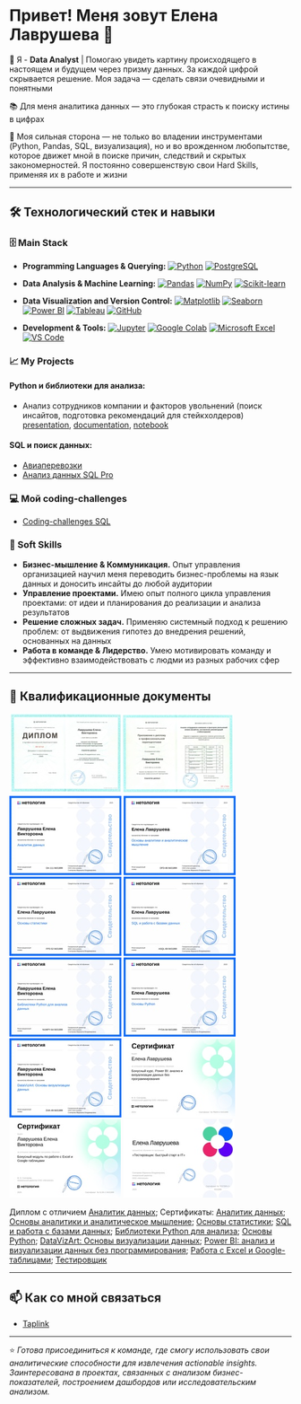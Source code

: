# Привет! Меня зовут Елена Лаврушева 👋

🏢 Я - **Data Analyst** | Помогаю увидеть картину происходящего в настоящем и будущем через призму данных. За каждой цифрой скрывается решение. Моя задача — сделать связи очевидными и понятными

📚 Для меня аналитика данных — это глубокая страсть к поиску истины в цифрах

💪 Моя сильная сторона — не только во владении инструментами (Python, Pandas, SQL, визуализация), но и во врожденном любопытстве, которое движет мной в поиске причин, следствий и скрытых закономерностей. Я постоянно совершенствую свои Hard Skills, применяя их в работе и жизни

---

## 🛠️ Технологический стек и навыки

### 🗄️ Main Stack
- **Programming Languages & Querying:**
[![Python](https://img.shields.io/badge/Python-3776AB?style=for-the-badge&logo=python&logoColor=white)](#Python-и-библиотеки-для-анализа)
[![PostgreSQL](https://img.shields.io/badge/PostgreSQL-4169E1?style=for-the-badge&logo=postgresql&logoColor=white)](#sql-и-поиск-данных)

- **Data Analysis & Machine Learning:**
[![Pandas](https://img.shields.io/badge/Pandas-150458?style=for-the-badge&logo=pandas&logoColor=white)]()
[![NumPy](https://img.shields.io/badge/NumPy-013243?style=for-the-badge&logo=numpy&logoColor=white)]()
[![Scikit-learn](https://img.shields.io/badge/Scikit--learn-F7931E?style=for-the-badge&logo=scikit-learn&logoColor=white)]()

- **Data Visualization and Version Control:**
[![Matplotlib](https://img.shields.io/badge/Matplotlib-11557C?style=for-the-badge&logo=python&logoColor=white)]()
[![Seaborn](https://img.shields.io/badge/Seaborn-4BB1B1?style=for-the-badge)]()
[![Power BI](https://img.shields.io/badge/Power_BI-F2C811?style=for-the-badge&logo=powerbi&logoColor=black)]()
[![Tableau](https://img.shields.io/badge/DataLens-E97627?style=for-the-badge&logo=tableau&logoColor=white)]()
[![GitHub](https://img.shields.io/badge/GitHub-181717?style=for-the-badge&logo=github&logoColor=white)]()

- **Development & Tools:**
[![Jupyter](https://img.shields.io/badge/Jupyter-F37626?style=for-the-badge&logo=jupyter&logoColor=white)]()
[![Google Colab](https://img.shields.io/badge/Google_Colab-F9AB00?style=for-the-badge&logo=googlecolab&logoColor=white)]()
[![Microsoft Excel](https://img.shields.io/badge/Microsoft_Excel-217346?style=for-the-badge&logo=microsoftexcel&logoColor=white)]()
[![VS Code](https://img.shields.io/badge/VS_Code-007ACC?style=for-the-badge&logo=visual-studio-code&logoColor=white)]()


### 📈 My Projects
#### Python и библиотеки для анализа:
  -  Анализ сотрудников компании и факторов увольнений (поиск инсайтов, подготовка рекомендаций для cтейкхолдеров) [presentation](https://docs.google.com/presentation/d/1T62pE2gxabrzqUdDwJtrXIX00CGbjE3W-6_ucWyvaAw/edit?usp=drive_link), [documentation](https://docs.google.com/document/d/1nRBsEwDocHEfVZivZRKNHM0efwtv2Zam/edit?usp=drive_link&ouid=115475321101961781777&rtpof=true&sd=true), [notebook](https://colab.research.google.com/drive/1YcXaNxrBdmPzy8ZANEDmNNY0ZCgDsBiS?usp=drive_link)
#### SQL и поиск данных:
  - [Авиаперевозки](https://github.com/Elen-Lavr/Elen-Lavr-Aviation-Transportation-SQL-Analytics)
  - [Анализ данных SQL Pro](https://github.com/Elen-Lavr/Data-Analysis-SQL-Pro)

### 💻 Мой coding-challenges
  - [Coding-challenges SQL](https://github.com/Elen-Lavr/my-coding-challenges-SQL)

### 🧠 Soft Skills
- **Бизнес-мышление & Коммуникация.** Опыт управления организацией научил меня переводить бизнес-проблемы на язык данных и доносить инсайты до любой аудитории
- **Управление проектами.** Имею опыт полного цикла управления проектами: от идеи и планирования до реализации и анализа результатов
- **Решение сложных задач.** Применяю системный подход к решению проблем: от выдвижения гипотез до внедрения решений, основанных на данных
- **Работа в команде & Лидерство.** Умею мотивировать команду и эффективно взаимодействовать с людми из разных рабочих сфер

---
##  💼 Квалификационные документы
[![Диплом с отличием](education/Diploma_with_honors_01.jpg)](education/Diploma_with_honors.jpg)
[![Аналитик данных](education/images/Data_Analyst_page-01.jpg)](education/images/Data_Analyst_page.jpg)
[![Основы аналитики и аналитическое мышление](education/images/Fundamentals_of_Analytics_and_Analytical_Thinking_page-01.jpg)](education/images/Fundamentals_of_Analytics_and_Analytical_Thinking_page.jpg)
[![Основы статистики](education/images/Fundamentals_of_Statistics-01.jpg)](education/images/Fundamentals_of_Statistics.jpg)
[![SQL и работа с базами данных](education/images/SQL_and_working_with_databases-01.jpg)](education/images/SQL_and_working_with_databases-01.jpg)
[![Библиотеки Python для анализа](education/images/Python_Libraries_for_Data_Analysis-01.jpg)](education/images/Python_Libraries_for_Data_Analysis.jpg)
[![Основы Python](education/images/Python_Basics-01.jpg)](education/images/Python_Basics.jpg)
[![DataVizArt: Основы визуализации данных](education/images/DataVizArt_Data_Visualization_Basics_page-01.jpg)](education/images/DataVizArt_Data_Visualization_Basics_page.jpg)
[![Power BI: анализ и визуализации данных без программирования](education/images/Power-BI-Data_Analysis_and_Visualization_Without_Programming-01.jpg)](education/images/Power-BI-Data_Analysis_and_Visualization_Without_Programming.jpg)
[![Работа с Excel и Google-таблицами](education/images/Working_with_Excel_and_Google_Sheets-01.jpg)](education/images/Working_with_Excel_and_Google_Sheets.jpg)
[![Тестировщик](education/images/Tester-01.jpg)](education/images/Tester.jpg)

Диплом с отличием [Аналитик данных](./education/Diploma_with_honors.jpg);
Сертификаты: [Аналитик данных](./education/Data_Analyst.pdf);
[Основы аналитики и аналитическое мышление](./education/Fundamentals_of_Analytics_and_Analytical_Thinking.pdf);
[Основы статистики](./education/Fundamentals_of_Statistics.pdf);
[SQL и работа с базами данных](./education/SQL_and_working_with_databases.pdf);
[Библиотеки Python для анализа](./education/Python_Libraries_for_Data_Analysis.pdf);
[Основы Python](./education/Python_Basics.pdf);
[DataVizArt: Основы визуализации данных](./education/DataVizArt_Data_Visualization_Basics.pdf);
[Power BI: анализ и визуализации данных без программирования](./education/Power-BI-Data_Analysis_and_Visualization_Without_Programming.pdf);
[Работа с Excel и Google-таблицами](./education/Working_with_Excel_and_Google_Sheets.pdf);
[Тестировщик](./education/Tester.pdf)

---

## 📫 Как со мной связаться
- [Taplink](https://lawlena.taplink.ws)

---

⭐ *Готова присоединиться к команде, где смогу использовать свои аналитические способности для извлечения actionable insights. Заинтересована в проектах, связанных с анализом бизнес-показателей, построением дашбордов или исследовательским анализом.*
